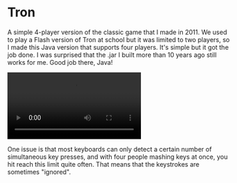 # Tron

A simple 4-player version of the classic game that I made in 2011.
We used to play a Flash version of Tron at school but it was limited to two players, so I made this Java version that supports four players.
It's simple but it got the job done.
I was surprised that the .jar I built more than 10 years ago still works for me. Good job there, Java!

![](tron-demo.mov)

One issue is that most keyboards can only detect a certain number of simultaneous key presses,
and with four people mashing keys at once, you hit reach this limit quite often.
That means that the keystrokes are sometimes "ignored".

